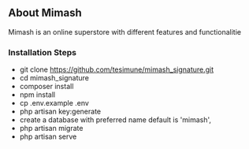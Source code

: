 
## About Mimash

Mimash is an online superstore with different features and functionalitie

### Installation Steps
- git clone https://github.com/tesimune/mimash_signature.git
- cd mimash_signature
- composer install
- npm install
- cp .env.example .env
- php artisan key:generate
- create a database with preferred name default is 'mimash',
- php artisan migrate
- php artisan serve
